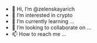- 👋 Hi, I’m @zelenskayarich
- 👀 I’m interested in crypto 
- 🌱 I’m currently learning ...
- 💞️ I’m looking to collaborate on ...
- 📫 How to reach me ...

<!---
zelenskayarich/zelenskayarich is a ✨ special ✨ repository because its `README.md` (this file) appears on your GitHub profile.
You can click the Preview link to take a look at your changes.
--->

